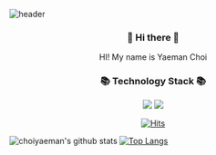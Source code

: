 ![header](https://capsule-render.vercel.app/api?type=rect&color=#784B84&height=150&section=header&text=Yaeman%20Choi&fontSize=90)

<h3 align="center"> 👋 Hi there 👋 </h3>
<p align="center">
HI! My name is Yaeman Choi
</p>

<h3 align="center"> 📚 Technology Stack 📚 </h3>

<p align="center">
<img src="https://img.shields.io/badge/Java-007396?style=flat-square&logo=Java&logoColor=white"/> <img src="https://img.shields.io/badge/Oracle-F80000?style=flat-square&logo=Oracle&logoColor=white"/>
</p>

<div align=center>
  
[![Hits](https://hits.seeyoufarm.com/api/count/incr/badge.svg?url=https%3A%2F%2Fgithub.com%2Fchoiyaeman&count_bg=%2379C83D&title_bg=%23555555&icon=&icon_color=%23E7E7E7&title=hits&edge_flat=false)](https://hits.seeyoufarm.com)

</div>

![choiyaeman's github stats](https://github-readme-stats.vercel.app/api?username=choiyaeman&show_icons=true&theme=merko)  [![Top Langs](https://github-readme-stats.vercel.app/api/top-langs/?username=choiyaeman&layout=compact&theme=radical)](https://github.com/choiyaeman)
